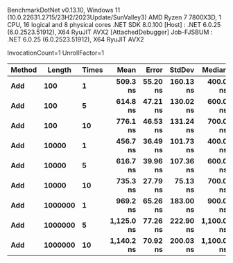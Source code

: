 
BenchmarkDotNet v0.13.10, Windows 11 (10.0.22631.2715/23H2/2023Update/SunValley3)
AMD Ryzen 7 7800X3D, 1 CPU, 16 logical and 8 physical cores
.NET SDK 8.0.100
  [Host]     : .NET 6.0.25 (6.0.2523.51912), X64 RyuJIT AVX2 [AttachedDebugger]
  Job-FJSBUM : .NET 6.0.25 (6.0.2523.51912), X64 RyuJIT AVX2

InvocationCount=1  UnrollFactor=1  

 Method | Length  | Times | Mean       | Error    | StdDev    | Median     | Allocated |
------- |-------- |------ |-----------:|---------:|----------:|-----------:|----------:|
 **Add**    | **100**     | **1**     |   **509.3 ns** | **55.20 ns** | **160.13 ns** |   **400.0 ns** |     **584 B** |
 **Add**    | **100**     | **5**     |   **614.8 ns** | **47.21 ns** | **130.02 ns** |   **600.0 ns** |     **744 B** |
 **Add**    | **100**     | **10**    |   **776.1 ns** | **46.53 ns** | **131.24 ns** |   **700.0 ns** |     **944 B** |
 **Add**    | **10000**   | **1**     |   **456.7 ns** | **36.49 ns** | **101.73 ns** |   **400.0 ns** |     **584 B** |
 **Add**    | **10000**   | **5**     |   **616.7 ns** | **39.96 ns** | **107.36 ns** |   **600.0 ns** |     **744 B** |
 **Add**    | **10000**   | **10**    |   **735.3 ns** | **27.79 ns** |  **75.13 ns** |   **700.0 ns** |     **944 B** |
 **Add**    | **1000000** | **1**     |   **969.2 ns** | **65.26 ns** | **183.00 ns** |   **900.0 ns** |     **536 B** |
 **Add**    | **1000000** | **5**     | **1,125.0 ns** | **77.26 ns** | **222.90 ns** | **1,100.0 ns** |     **696 B** |
 **Add**    | **1000000** | **10**    | **1,140.2 ns** | **70.92 ns** | **200.03 ns** | **1,100.0 ns** |     **896 B** |
